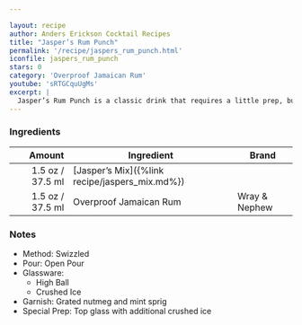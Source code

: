 ```yaml
---

layout: recipe
author: Anders Erickson Cocktail Recipes
title: "Jasper’s Rum Punch"
permalink: '/recipe/jaspers_rum_punch.html'
iconfile: jaspers_rum_punch
stars: 0
category: 'Overproof Jamaican Rum'
youtube: 'sRTGCquUgMs'
excerpt: |
  Jasper’s Rum Punch is a classic drink that requires a little prep, but is well worth the effort! Jasper LeFranc was a respected bartender who created a secret mix that he used in all his original drinks. Thankfully, he eventually gave up the secret. It’s a blend of four ingredients that are easy to source. The result’s a sweet, sour, and spicy combo that adds big flavor to this punch. Just add rum! Cheers!
---
```


### Ingredients

| Amount | Ingredient                                     | Brand         |
| -----: | ---------------------------------------------- | ------------- |
| 1.5 oz / 37.5 ml | [Jasper’s Mix]({%link recipe/jaspers_mix.md%}) |
| 1.5 oz / 37.5 ml | Overproof Jamaican Rum                         | Wray & Nephew |

### Notes

- Method: Swizzled
- Pour: Open Pour
- Glassware:
  - High Ball
  - Crushed Ice
- Garnish: Grated nutmeg and mint sprig
- Special Prep: Top glass with additional crushed ice
